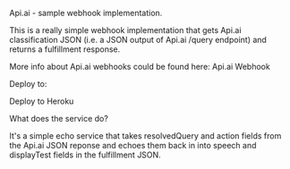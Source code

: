 Api.ai - sample webhook implementation.

This is a really simple webhook implementation that gets Api.ai classification JSON (i.e. a JSON output of Api.ai /query endpoint) and returns a fulfillment response.

More info about Api.ai webhooks could be found here: Api.ai Webhook

Deploy to:

Deploy to Heroku

What does the service do?

It's a simple echo service that takes resolvedQuery and action fields from the Api.ai JSON reponse and echoes them back in into speech and displayTest fields in the fulfillment JSON.
